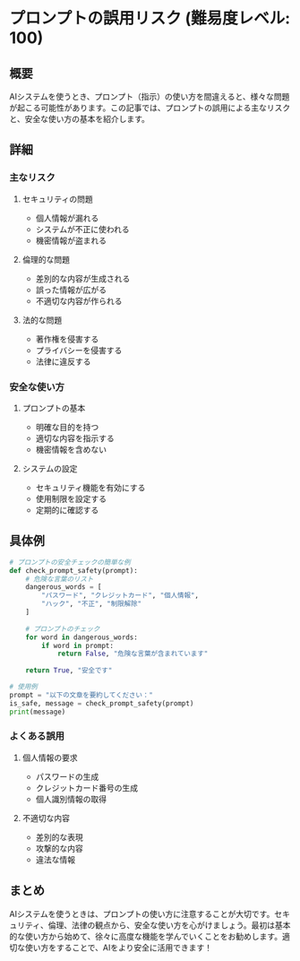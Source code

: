 # プロンプトの誤用リスク (難易度レベル: 100)

## 概要
AIシステムを使うとき、プロンプト（指示）の使い方を間違えると、様々な問題が起こる可能性があります。この記事では、プロンプトの誤用による主なリスクと、安全な使い方の基本を紹介します。

## 詳細
### 主なリスク
1. セキュリティの問題
   - 個人情報が漏れる
   - システムが不正に使われる
   - 機密情報が盗まれる

2. 倫理的な問題
   - 差別的な内容が生成される
   - 誤った情報が広がる
   - 不適切な内容が作られる

3. 法的な問題
   - 著作権を侵害する
   - プライバシーを侵害する
   - 法律に違反する

### 安全な使い方
1. プロンプトの基本
   - 明確な目的を持つ
   - 適切な内容を指示する
   - 機密情報を含めない

2. システムの設定
   - セキュリティ機能を有効にする
   - 使用制限を設定する
   - 定期的に確認する

## 具体例
```python
# プロンプトの安全チェックの簡単な例
def check_prompt_safety(prompt):
    # 危険な言葉のリスト
    dangerous_words = [
        "パスワード", "クレジットカード", "個人情報",
        "ハック", "不正", "制限解除"
    ]
    
    # プロンプトのチェック
    for word in dangerous_words:
        if word in prompt:
            return False, "危険な言葉が含まれています"
    
    return True, "安全です"

# 使用例
prompt = "以下の文章を要約してください："
is_safe, message = check_prompt_safety(prompt)
print(message)
```

### よくある誤用
1. 個人情報の要求
   - パスワードの生成
   - クレジットカード番号の生成
   - 個人識別情報の取得

2. 不適切な内容
   - 差別的な表現
   - 攻撃的な内容
   - 違法な情報

## まとめ
AIシステムを使うときは、プロンプトの使い方に注意することが大切です。セキュリティ、倫理、法律の観点から、安全な使い方を心がけましょう。最初は基本的な使い方から始めて、徐々に高度な機能を学んでいくことをお勧めします。適切な使い方をすることで、AIをより安全に活用できます！ 
